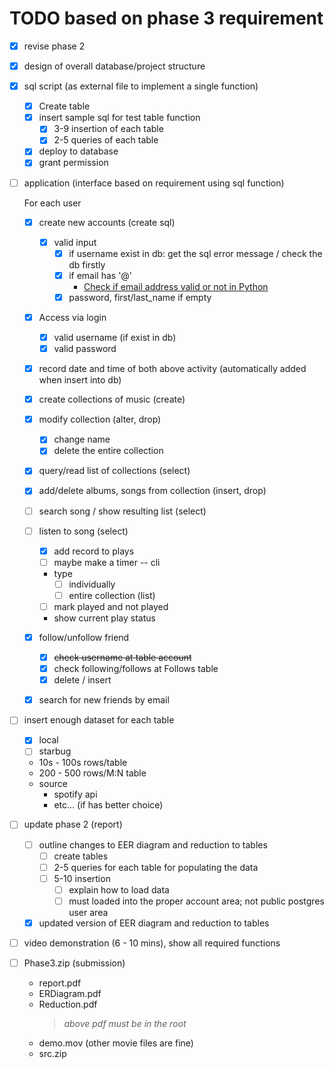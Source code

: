 # TODO based on phase 3 requirement

- [x] revise phase 2

- [x] design of overall database/project structure

- [x] sql script (as external file to implement a single function)

  - [x] Create table
  - [x] insert sample sql for test table function
    - [x] 3-9 insertion of each table
    - [x] 2-5 queries of each table

  - [x] deploy to database
  - [x] grant permission

- [ ] application (interface based on requirement using sql function)

  For each user

  - [x] create new accounts (create sql)

    - [x] valid input
      - [x] if username exist in db: get the sql error message / check the db firstly
      - [x] if email has '@'
        - [Check if email address valid or not in Python](https://www.geeksforgeeks.org/check-if-email-address-valid-or-not-in-python/)
      - [x] password, first/last_name if empty

  - [x] Access via login

    - [x] valid username (if exist in db)
    - [x] valid password

  - [x] record date and time of both above activity (automatically added when insert into db)

  - [x] create collections of music (create)
  - [x] modify collection (alter, drop)
    - [x] change name
    - [x] delete the entire collection
  - [x] query/read list of collections (select)
  - [x] add/delete albums, songs from collection (insert, drop)

  - [ ] search song / show resulting list (select)
  - [ ] listen to song (select)

    - [x] add record to plays
    - [ ] maybe make a timer -- cli
    - type
      - [ ] individually
      - [ ] entire collection (list)
    - [ ] mark played and not played
    - show current play status

  - [x] follow/unfollow friend
    - [x] ~~check username at table account~~
    - [x] check following/follows at Follows table
    - [x] delete / insert
  - [x] search for new friends by email

- [ ] insert enough dataset for each table

  - [x] local
  - [ ] starbug
  - 10s - 100s rows/table
  - 200 - 500 rows/M:N table
  - source
    - spotify api
    - etc... (if has better choice)

- [ ] update phase 2 (report)

  - [ ] outline changes to EER diagram and reduction to tables
    - [ ] create tables
    - [ ] 2-5 queries for each table for populating the data
    - [ ] 5-10 insertion
      - [ ] explain how to load data
      - [ ] must loaded into the proper account area; not public postgres user area
  - [x] updated version of EER diagram and reduction to tables

- [ ] video demonstration (6 - 10 mins), show all required functions

- [ ] Phase3.zip (submission)
  - report.pdf
  - ERDiagram.pdf
  - Reduction.pdf
    > _above pdf must be in the root_
  - demo.mov (other movie files are fine)
  - src.zip
